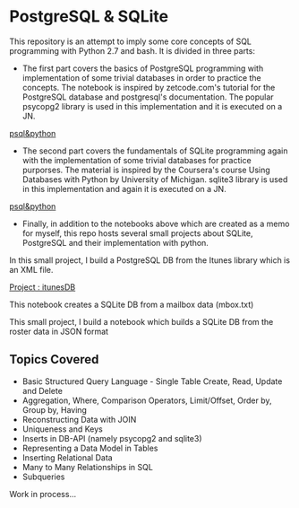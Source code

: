 # PostgreSQL & SQLite

This repository is an attempt to imply some core concepts of SQL programming with Python 2.7 and bash. It is divided in three parts:

- The first part covers the basics of PostgreSQL programming with implementation of some trivial databases in order to practice the concepts. The notebook is inspired by zetcode.com's tutorial for the PostgreSQL database and postgresql's documentation. The popular psycopg2 library is used in this implementation and it is executed on a JN.

<A href='http://nbviewer.jupyter.org/github/sametmarasli/PostgreSQL/blob/master/psql%26python.ipynb'>psql&python</A><BR>


- The second part covers the fundamentals of SQLite programming again with the implementation of some trivial databases for practice purporses. The material is inspired by the Coursera's course Using Databases with Python by University of Michigan. sqlite3 library is used in this implementation and again it is executed on a JN.

<A href='http://nbviewer.jupyter.org/github/sametmarasli/PostgreSQL/blob/master/psql%26python.ipynb'>psql&python</A><BR>


- Finally, in addition to the notebooks above which are created as a memo for myself, this repo hosts several small projects about SQLite, PostgreSQL and their implementation with python.

In this small project, I build a PostgreSQL DB from the Itunes library which is an XML file. 

<A href='http://nbviewer.jupyter.org/github/sametmarasli/PostgreSQL/blob/master/project/project_itunesdb.ipynb'>Project : itunesDB</A><BR>


This notebook creates a SQLite DB from a mailbox data (mbox.txt) 



This small project, I build a notebook which builds a SQLite DB from the roster data in JSON format



## Topics Covered

- Basic Structured Query Language - Single Table Create, Read, Update and Delete
- Aggregation, Where, Comparison Operators, Limit/Offset, Order by, Group by, Having
- Reconstructing Data with JOIN
- Uniqueness and Keys
- Inserts in DB-API (namely psycopg2 and sqlite3)
- Representing a Data Model in Tables
- Inserting Relational Data
- Many to Many Relationships in SQL
- Subqueries

Work in process...

